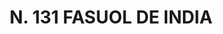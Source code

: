 ---
title: "N. 131 FASUOL DE INDIA"
plant-name: "N. 131"
plant-number: "131"
plant-xml: "/assets/xml/plant131.xml"
plant-img1: "/assets/img/plant131_verso.jpg"
plant-img2: "/assets/img/plant131.jpg"
plant-title: "N. 131 FASUOL DE INDIA"
plant-taxon-link: ""
plant-taxon-content: ""
layout: single-xml
---